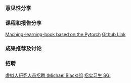 
### 意见性分享




### 课程和报告分享

[Maching-learning-book based on the Pytorch](https://twitter.com/rasbt/status/1480224660470083588)
[Github Link](https://github.com/rasbt/machine-learning-book)






### 成果推荐及讨论



### 招聘
[虚拟人研究人员招聘 (Michael Black)组](https://twitter.com/Michael_J_Black/status/1470389393206747146)
[招实习生 SGI](https://twitter.com/JustinMSolomon/status/1478499442714054658)
